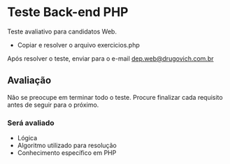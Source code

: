# Teste Back-end PHP

Teste avaliativo para candidatos Web.

- Copiar e resolver o arquivo exercicios.php

Após resolver o teste, enviar para o e-mail dep.web@drugovich.com.br

## Avaliação

Não se preocupe em terminar todo o teste. Procure finalizar cada requisito antes de seguir para o próximo.

### Será avaliado

- Lógica
- Algoritmo utilizado para resolução
- Conhecimento específico em PHP
